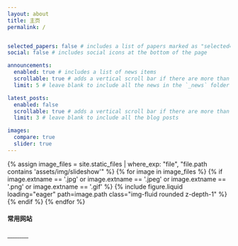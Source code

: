 ```yaml
---
layout: about
title: 主页
permalink: /


selected_papers: false # includes a list of papers marked as "selected={true}"
social: false # includes social icons at the bottom of the page

announcements:
  enabled: true # includes a list of news items
  scrollable: true # adds a vertical scroll bar if there are more than 3 news items
  limit: 5 # leave blank to include all the news in the `_news` folder

latest_posts:
  enabled: false
  scrollable: true # adds a vertical scroll bar if there are more than 3 new posts items
  limit: 3 # leave blank to include all the blog posts

images:
  compare: true
  slider: true
---
```


<swiper-container keyboard="true" navigation="true" pagination="true" pagination-clickable="true" pagination-dynamic-bullets="true" loop="true" autoplay="true" autoplay-delay="3000" autoplay-disable-on-interaction="false">
  {% assign image_files = site.static_files | where_exp: "file", "file.path contains 'assets/img/slideshow'" %}
  {% for image in image_files %}
    {% if image.extname == '.jpg' or image.extname == '.jpeg' or image.extname == '.png' or image.extname == '.gif' %}
      <swiper-slide>{% include figure.liquid loading="eager" path=image.path class="img-fluid rounded z-depth-1" %}</swiper-slide>
    {% endif %}
  {% endfor %}
</swiper-container>



<div>
  <h4 class="title-home">常用网站</h4>

  <div class="link-container">
    <a href="http://www.nature.com/siteindex/index.html" class="link-item" target="_blank" title="Nature / 自然">
      <img src="https://media.springernature.com/full/nature-cms/uploads/product/nature/header-86f1267ea01eccd46b530284be10585e.svg" alt="" />
    </a>
    <a href="http://webofknowledge.com" class="link-item" target="_blank" title="Web of Science / SCI">
      <img src="https://customimages.webofknowledge.com/clarivate_82x57.png" alt="" />
    </a>
    <a href="http://onlinelibrary.wiley.com/" class="link-item" target="_blank" title="Wiley">
      <img src="https://onlinelibrary.wiley.com/pb-assets/hub-assets/pericles/logo-header-1690978619437.png" alt="" />
    </a>
    <a href="https://www.elsevier.com/" class="link-item" target="_blank" title="Elsevier ">
      <img src="https://www.elsevier.cn/images/elsevier-logo.svg" alt="" />
    </a>
    <a href="http://www.scibull.com:8080/EN/volumn/home.shtml" class="link-item" target="_blank" title="Science Bulletin / 科学通报">
      <img src="http://12742044.s21i-12.faiusr.com/2/ABUIABACGAAgl-WQxQUo2KyY6wMw-gw4kQc.jpg" alt="" />
    </a>
    <a href="http://www.sciencemag.org/journals" class="link-item" target="_blank" title="Science / 科学">
      <img src="http://12742044.s21i-12.faiusr.com/4/ABUIABAEGAAgi4XgxQUokJjV2gYwsgI4pQE.png" alt="" />
    </a>
    <a href="http://www.most.gov.cn/" class="link-item" target="_blank" title="科技部">
      <img src="https://www.most.gov.cn/images/header-title.png" alt="" />
    </a>
    <a href="http://www.cas.cn/" class="link-item" target="_blank" title="中国科学院">
      <img src="https://pic.biodiscover.com/files/n/zm/201708011549196551.jpg" alt="" />
    </a>
    <a href="http://www.nsfc.gov.cn/" class="link-item" target="_blank" title="自然科学基金委">
      <img src="https://i4.antpedia.com/attachments/2019/12/202148_201912161441361.jpg" alt="" />
    </a>
    <a href="https://robot.hnu.edu.cn/index.htm" class="link-item" target="_blank" title="机器人视觉感知与控制技术国家工程研究中心">
      <img src="https://robot.hnu.edu.cn/images/logo1.png" alt="" />
    </a>
    <a href="https://eeit.hnu.edu.cn/" class="link-item" target="_blank" title="电气与信息工程学院">
      <img src="https://eeit.hnu.edu.cn/images/logo.gif" alt="" />
    </a>
    <a href="https://www.patenthub.cn/" class="link-item" target="_blank" title="专利汇">
      <img src="https://www.patenthub.cn/images/logo_lg-f1374e94dbc2a84667333ae23dd25ed9e38d3d9c.png" alt="" />
    </a>
    <a href="https://ieeexplore.ieee.org/" class="link-item" target="_blank" title="IEEExplore">
      <img src="https://libapps-au.s3-ap-southeast-2.amazonaws.com/customers/1879/images/IEEE_Xplore.JPG" alt="" />
    </a>
      <!-- 添加更多链接 -->
  </div>

</div>